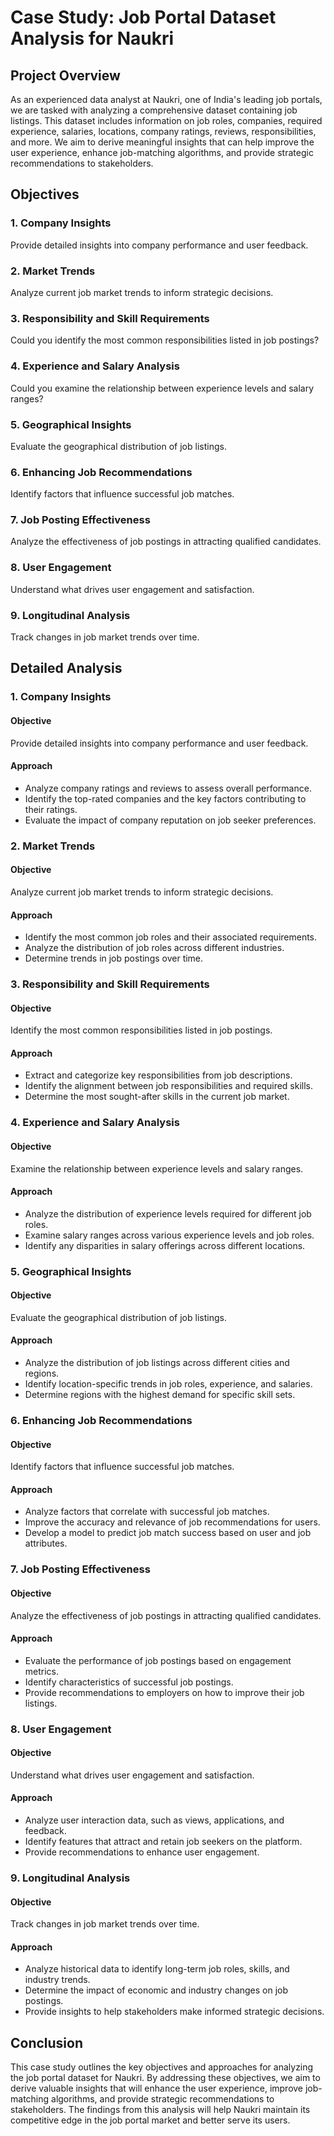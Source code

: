 # Case Study: Job Portal Dataset Analysis for Naukri

## Project Overview

As an experienced data analyst at Naukri, one of India's leading job portals, we are tasked with analyzing a comprehensive dataset containing job listings. This dataset includes information on job roles, companies, required experience, salaries, locations, company ratings, reviews, responsibilities, and more. We aim to derive meaningful insights that can help improve the user experience, enhance job-matching algorithms, and provide strategic recommendations to stakeholders.

## Objectives

### 1. Company Insights
Provide detailed insights into company performance and user feedback.

### 2. Market Trends
Analyze current job market trends to inform strategic decisions.

### 3. Responsibility and Skill Requirements
Could you identify the most common responsibilities listed in job postings?

### 4. Experience and Salary Analysis
Could you examine the relationship between experience levels and salary ranges?

### 5. Geographical Insights
Evaluate the geographical distribution of job listings.

### 6. Enhancing Job Recommendations
Identify factors that influence successful job matches.

### 7. Job Posting Effectiveness
Analyze the effectiveness of job postings in attracting qualified candidates.

### 8. User Engagement
Understand what drives user engagement and satisfaction.

### 9. Longitudinal Analysis
Track changes in job market trends over time.

## Detailed Analysis

### 1. Company Insights

#### Objective
Provide detailed insights into company performance and user feedback.

#### Approach
- Analyze company ratings and reviews to assess overall performance.
- Identify the top-rated companies and the key factors contributing to their ratings.
- Evaluate the impact of company reputation on job seeker preferences.

### 2. Market Trends

#### Objective
Analyze current job market trends to inform strategic decisions.

#### Approach
- Identify the most common job roles and their associated requirements.
- Analyze the distribution of job roles across different industries.
- Determine trends in job postings over time.

### 3. Responsibility and Skill Requirements

#### Objective
Identify the most common responsibilities listed in job postings.

#### Approach
- Extract and categorize key responsibilities from job descriptions.
- Identify the alignment between job responsibilities and required skills.
- Determine the most sought-after skills in the current job market.

### 4. Experience and Salary Analysis

#### Objective
Examine the relationship between experience levels and salary ranges.

#### Approach
- Analyze the distribution of experience levels required for different job roles.
- Examine salary ranges across various experience levels and job roles.
- Identify any disparities in salary offerings across different locations.

### 5. Geographical Insights

#### Objective
Evaluate the geographical distribution of job listings.

#### Approach
- Analyze the distribution of job listings across different cities and regions.
- Identify location-specific trends in job roles, experience, and salaries.
- Determine regions with the highest demand for specific skill sets.

### 6. Enhancing Job Recommendations

#### Objective
Identify factors that influence successful job matches.

#### Approach
- Analyze factors that correlate with successful job matches.
- Improve the accuracy and relevance of job recommendations for users.
- Develop a model to predict job match success based on user and job attributes.

### 7. Job Posting Effectiveness

#### Objective
Analyze the effectiveness of job postings in attracting qualified candidates.

#### Approach
- Evaluate the performance of job postings based on engagement metrics.
- Identify characteristics of successful job postings.
- Provide recommendations to employers on how to improve their job listings.

### 8. User Engagement

#### Objective
Understand what drives user engagement and satisfaction.

#### Approach
- Analyze user interaction data, such as views, applications, and feedback.
- Identify features that attract and retain job seekers on the platform.
- Provide recommendations to enhance user engagement.

### 9. Longitudinal Analysis

#### Objective
Track changes in job market trends over time.

#### Approach
- Analyze historical data to identify long-term job roles, skills, and industry trends.
- Determine the impact of economic and industry changes on job postings.
- Provide insights to help stakeholders make informed strategic decisions.

## Conclusion

This case study outlines the key objectives and approaches for analyzing the job portal dataset for Naukri. By addressing these objectives, we aim to derive valuable insights that will enhance the user experience, improve job-matching algorithms, and provide strategic recommendations to stakeholders. The findings from this analysis will help Naukri maintain its competitive edge in the job portal market and better serve its users.
